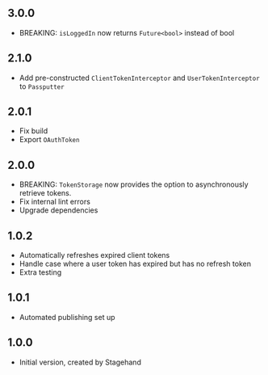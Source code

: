 ## 3.0.0

- BREAKING: `isLoggedIn` now returns `Future<bool>` instead of bool

## 2.1.0

- Add pre-constructed `ClientTokenInterceptor` and `UserTokenInterceptor` to `Passputter`

## 2.0.1

- Fix build
- Export `OAuthToken`

## 2.0.0

- BREAKING: `TokenStorage` now provides the option to asynchronously retrieve tokens.
- Fix internal lint errors
- Upgrade dependencies

## 1.0.2

- Automatically refreshes expired client tokens
- Handle case where a user token has expired but has no refresh token
- Extra testing

## 1.0.1

- Automated publishing set up

## 1.0.0

- Initial version, created by Stagehand
